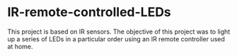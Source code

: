 # IR-remote-controlled-LEDs
This project is based on IR sensors. The objective of this project was to light up a series of LEDs in a particular order using an IR remote controller used at home. 
